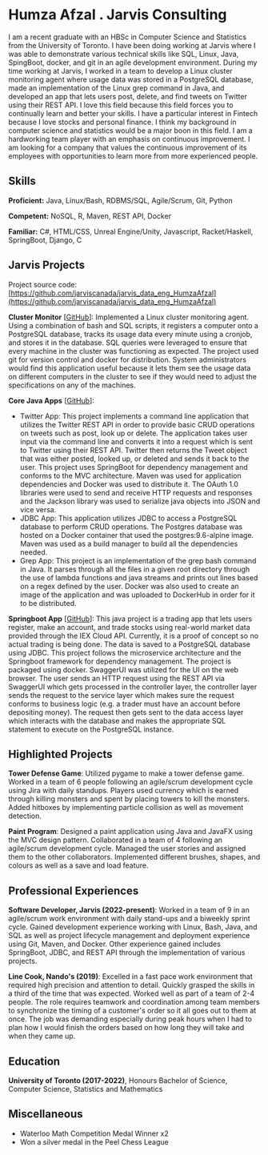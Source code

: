 # Humza Afzal . Jarvis Consulting

I am a recent graduate with an HBSc in Computer Science and Statistics from the University of Toronto. I have been doing working at Jarvis where I was able to demonstrate various technical skills like SQL, Linux, Java, SpingBoot, docker, and git in an agile development environment. During my time working at Jarvis, I worked in a team to develop a Linux cluster monitoring agent where usage data was stored in a PostgreSQL database, made an implementation of the Linux grep command in Java, and developed an app that lets users post, delete, and find tweets on Twitter using their REST API. I love this field because this field forces you to continually learn and better your skills. I have a particular interest in Fintech because I love stocks and personal finance. I think my background in computer science and statistics would be a major boon in this field. I am a hardworking team player with an emphasis on continuous improvement. I am looking for a company that values the continuous improvement of its employees with opportunities to learn more from more experienced people.

## Skills

**Proficient:** Java, Linux/Bash, RDBMS/SQL, Agile/Scrum, Git, Python

**Competent:** NoSQL, R, Maven, REST API, Docker

**Familiar:** C#, HTML/CSS, Unreal Engine/Unity, Javascript, Racket/Haskell, SpringBoot, Django, C

## Jarvis Projects

Project source code: [https://github.com/jarviscanada/jarvis_data_eng_HumzaAfzal](https://github.com/jarviscanada/jarvis_data_eng_HumzaAfzal)


**Cluster Monitor** [[GitHub](https://github.com/jarviscanada/jarvis_data_eng_HumzaAfzal/tree/master/linux_sql)]: Implemented a Linux cluster monitoring agent. Using a combination of bash and SQL scripts, it registers a computer onto a PostgreSQL database, tracks its usage data every minute using a cronjob, and stores it in the database. SQL queries were leveraged to ensure that every machine in the cluster was functioning as expected. The project used git for version control and docker for distribution. System administrators would find this application useful because it lets them see the usage data on different computers in the cluster to see if they would need to adjust the specifications on any of the machines.

**Core Java Apps** [[GitHub](https://github.com/jarviscanada/jarvis_data_eng_HumzaAfzal/tree/master/core_java)]:
      
  - Twitter App: This project implements a command line application that utilizes the Twitter REST API in order to provide basic CRUD operations on tweets such as post, look up or delete. The application takes user input via the command line and converts it into a request which is sent to Twitter using their REST API. Twitter then returns the Tweet object that was either posted, looked up, or deleted and sends it back to the user. This project uses SpringBoot for dependency management and conforms to the MVC architecture. Maven was used for application dependencies and Docker was used to distribute it. The OAuth 1.0 libraries were used to send and receive HTTP requests and responses and the Jackson library was used to serialize java objects into JSON and vice versa.
  - JDBC App: This application utilizes JDBC to access a PostgreSQL database to perform CRUD operations. The Postgres database was hosted on a Docker container that used the postgres:9.6-alpine image. Maven was used as a build manager to build all the dependencies needed.
  - Grep App: This project is an implementation of the grep bash command in Java. It parses through all the files in a given root directory through the use of lambda functions and java streams and prints out lines based on a regex defined by the user. Docker was also used to create an image of the application and was uploaded to DockerHub in order for it to be distributed.

**Springboot App** [[GitHub](https://github.com/jarviscanada/jarvis_data_eng_HumzaAfzal/tree/master/springboot)]: This java project is a trading app that lets users register, make an account, and trade stocks using real-world market data provided through the IEX Cloud API. Currently, it is a proof of concept so no actual trading is being done. The data is saved to a PostgreSQL database using JDBC. This project follows the microservice architecture and the Springboot framework for dependency management. The project is packaged using docker. SwaggerUI was utilized for the UI on the web browser. The user sends an HTTP request using the REST API via SwaggerUI which gets processed in the controller layer, the controller layer sends the request to the service layer which makes sure the request conforms to business logic (e.g. a trader must have an account before depositing money). The request then gets sent to the data access layer which interacts with the database and makes the appropriate SQL statement to execute on the PostgreSQL instance.


## Highlighted Projects
**Tower Defense Game**: Utilized pygame to make a tower defense game. Worked in a team of 6 people following an agile/scrum development cycle using Jira with daily standups. Players used currency which is earned through killing monsters and spent by placing towers to kill the monsters. Added hitboxes by implementing particle collision as well as movement detection.

**Paint Program**: Designed a paint application using Java and JavaFX using the MVC design pattern. Collaborated in a team of 4 following an agile/scrum development cycle. Managed the user stories and assigned them to the other collaborators. Implemented different brushes, shapes, and colours as well as a save and load feature.


## Professional Experiences

**Software Developer, Jarvis (2022-present)**: Worked in a team of 9 in an agile/scrum work environment with daily stand-ups and a biweekly sprint cycle. Gained development experience working with Linux, Bash, Java, and SQL as well as project lifecycle management and deployment experience using Git, Maven, and Docker. Other experience gained includes SpringBoot, JDBC, and REST API through the implementation of various projects.

**Line Cook, Nando's (2019)**: Excelled in a fast pace work environment that required high precision and attention to detail. Quickly grasped the skills in a third of the time that was expected. Worked well as part of a team of 2-4 people. The role requires teamwork and coordination among team members to synchronize the timing of a customer's order so it all goes out to them at once. The job was demanding especially during peak hours when I had to plan how I would finish the orders based on how long they will take and when they came up.


## Education
**University of Toronto (2017-2022)**, Honours Bachelor of Science, Computer Science, Statistics and Mathematics


## Miscellaneous
- Waterloo Math Competition Medal Winner x2
- Won a silver medal in the Peel Chess League